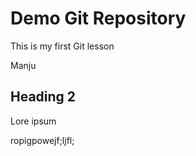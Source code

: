 # Demo Git Repository

This is my first Git lesson

Manju

## Heading 2

Lore ipsum

ropigpowejf;ljfl;